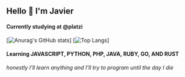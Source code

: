 
## Hello 🤙 I&apos;m  Javier


#### Currently studying at @platzi 


[![Anurag's GitHub stats](https://github-readme-stats.vercel.app/api?username=erjavier&show_icons=true&theme=onedark)]
[![Top Langs](https://github-readme-stats.vercel.app/api/top-langs/?username=erjavier&langs_count=8&layout=compact&theme=onedark)]


#### Learning JAVASCRIPT, PYTHON, PHP, JAVA, RUBY, GO, AND RUST
*honestly I&apos;ll learn anything and I&apos;ll try to program until the day I die*




